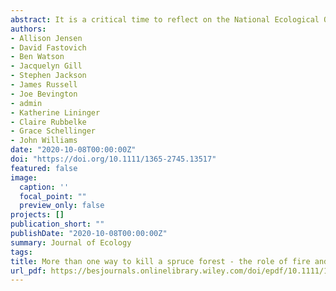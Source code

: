 ```yaml
---
abstract: It is a critical time to reflect on the National Ecological Observatory Network (NEON) science to date as well as envision what research can be done right now with NEON (and other) data and what training is needed to enable a diverse user community. NEON became fully operational in May 2019 and has pivoted from planning and construction to operation and maintenance. In this overview, the history of and foundational thinking around NEON are discussed. A framework of open science is described with a discussion of how NEON can be situated as part of a larger data constellation—across existing networks and different suites of ecological measurements and sensors. Next, a synthesis of early NEON science, based on >100 existing publications, funded proposal efforts, and emergent science at the very first NEON Science Summit (hosted by Earth Lab at the University of Colorado Boulder in October 2019) is provided. Key questions that the ecology community will address with NEON data in the next 10 yr are outlined, from understanding drivers of biodiversity across spatial and temporal scales to defining complex feedback mechanisms in human–environmental systems. Last, the essential elements needed to engage and support a diverse and inclusive NEON user community are highlighted: training resources and tools that are openly available, funding for broad community engagement initiatives, and a mechanism to share and advertise those opportunities. NEON users require both the skills to work with NEON data and the ecological or environmental science domain knowledge to understand and interpret them. This paper synthesizes early directions in the community’s use of NEON data, and opportunities for the next 10 yr of NEON operations in emergent science themes, open science best practices, education and training, and community building.
authors:
- Allison Jensen
- David Fastovich
- Ben Watson
- Jacquelyn Gill
- Stephen Jackson
- James Russell
- Joe Bevington
- admin
- Katherine Lininger
- Claire Rubbelke
- Grace Schellinger
- John Williams
date: "2020-10-08T00:00:00Z"
doi: "https://doi.org/10.1111/1365-2745.13517"
featured: false
image:
  caption: ''
  focal_point: ""
  preview_only: false
projects: []
publication_short: ""
publishDate: "2020-10-08T00:00:00Z"
summary: Journal of Ecology
tags:
title: More than one way to kill a spruce forest - the role of fire and climate in the late-glacial termination of spruce woodlands across the southern Great Lakes
url_pdf: https://besjournals.onlinelibrary.wiley.com/doi/epdf/10.1111/1365-2745.13517
---
```

